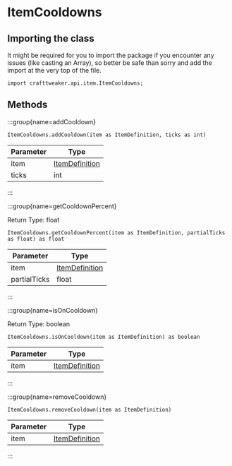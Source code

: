 # ItemCooldowns

## Importing the class

It might be required for you to import the package if you encounter any issues (like casting an Array), so better be safe than sorry and add the import at the very top of the file.
```zenscript
import crafttweaker.api.item.ItemCooldowns;
```


## Methods

:::group{name=addCooldown}

```zenscript
ItemCooldowns.addCooldown(item as ItemDefinition, ticks as int)
```

| Parameter |                        Type                        |
|-----------|----------------------------------------------------|
| item      | [ItemDefinition](/vanilla/api/item/ItemDefinition) |
| ticks     | int                                                |


:::

:::group{name=getCooldownPercent}

Return Type: float

```zenscript
ItemCooldowns.getCooldownPercent(item as ItemDefinition, partialTicks as float) as float
```

|  Parameter   |                        Type                        |
|--------------|----------------------------------------------------|
| item         | [ItemDefinition](/vanilla/api/item/ItemDefinition) |
| partialTicks | float                                              |


:::

:::group{name=isOnCooldown}

Return Type: boolean

```zenscript
ItemCooldowns.isOnCooldown(item as ItemDefinition) as boolean
```

| Parameter |                        Type                        |
|-----------|----------------------------------------------------|
| item      | [ItemDefinition](/vanilla/api/item/ItemDefinition) |


:::

:::group{name=removeCooldown}

```zenscript
ItemCooldowns.removeCooldown(item as ItemDefinition)
```

| Parameter |                        Type                        |
|-----------|----------------------------------------------------|
| item      | [ItemDefinition](/vanilla/api/item/ItemDefinition) |


:::


